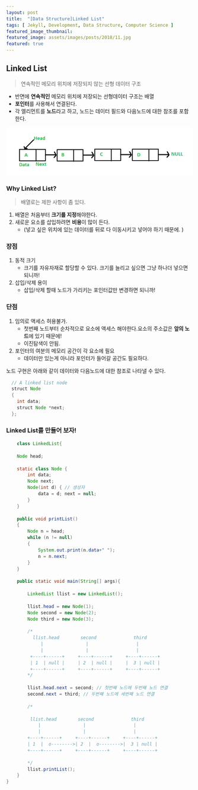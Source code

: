 ```yaml
---
layout: post
title:  "[Data Structure]Linked List"
tags: [ Jekyll, Development, Data Structure, Computer Science ]
featured_image_thumbnail:
featured_image: assets/images/posts/2018/11.jpg
featured: true
---
```


## Linked List  
> 연속적인 메모리 위치에 저장되지 않는 선형 데이터 구조  

- 반면에 **연속적인** 메모리 위치에 저장되는 선형데이터 구조는 배열  
- **포인터**를 사용해서 연결된다.  
- 각 엘리먼트를 **노드**라고 하고, 노드는 <m>데이터 필드</m>와 <m>다음노드에 대한 참조</m>를 포함한다.  

![LinkedList](/assets/images/posts/2021/LinkedList.png)  

### Why Linked List?  

> 배열로는 제한 사항이 좀 있다.  

1. 배열은 처음부터 **크기를 지정**해야한다.     
2. 새로운 요소를 삽입하려면 **비용**이 많이 든다.  
   - (넣고 싶은 위치에 있는 데이터를 뒤로 다 이동시키고 넣어야 하기 때문에. )  

### 장점  
1. 동적 크기  
   - 크기를 자유자재로 할당할 수 있다. 크기를 늘리고 싶으면 그냥 하나더 넣으면 되니까!    
2. 삽입/삭제 용이  
   - 삽입/삭제 할때 노드가 가리키는 포인터값만 변경하면 되니까!  

### 단점  
1. 임의로 액세스 허용불가.  
   - 첫번째 노드부터 순차적으로 요소에 액세스 해야한다.요소의 주소값은 **앞의 노드**에 있기 때문에!  
   - 이진탐색이 안됨.  
2. 포인터의 여분의 메모리 공간이 각 요소에 필요  
   - 데이터만 있는게 아니라 포인터가 들어갈 공간도 필요하다.  

노드 구현은 아래와 같이 데이터와 다음노드에 대한 참조로 나타낼 수 
있다.  
```java
  // A linked list node 
  struct Node 
  { 
    int data; 
    struct Node *next; 
  }; 
```

### Linked List를 만들어 보자!  

```java
    class LinkedList{
    
    Node head;

    static class Node {
        int data;
        Node next;
        Node(int d) { // 생성자
            data = d; next = null;
        }
    }

    public void printList() 
    { 
        Node n = head; 
        while (n != null) 
        { 
            System.out.print(n.data+" "); 
            n = n.next; 
        } 
    }

    public static void main(String[] args){

        LinkedList llist = new LinkedList();

        llist.head = new Node(1);
        Node second = new Node(2);
        Node third = new Node(3);

        /*
          llist.head        second              third 
             |                |                  | 
             |                |                  | 
         +----+------+     +----+------+     +----+------+ 
         | 1  | null |     | 2  | null |     |  3 | null | 
         +----+------+     +----+------+     +----+------+ 
        */
    
        llist.head.next = second; // 첫번째 노드에 두번째 노드 연결
        second.next = third; // 두번째 노드에 세번째 노드 연결
        
        /*
  
         llist.head        second              third 
            |                |                  | 
            |                |                  | 
        +----+------+     +----+------+     +----+------+ 
        | 1  |  o-------->| 2  |  o-------->|  3 | null | 
        +----+------+     +----+------+     +----+------+ 
        
        */
        llist.printList(); 
    }
}
```
